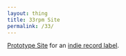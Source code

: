 ```yaml
---
layout: thing
title: 33rpm Site
permalink: /33/
---
```


[Prototype Site](https://archive.thomasr.me/33rpm/) for an [indie record label](https://twitter.com/33rpm_records).